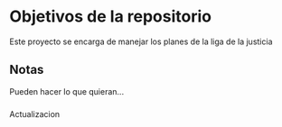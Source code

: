 # Objetivos de la repositorio

Este proyecto se encarga de manejar los planes de la liga de la justicia


## Notas
Pueden hacer lo que quieran...

###
Actualizacion

